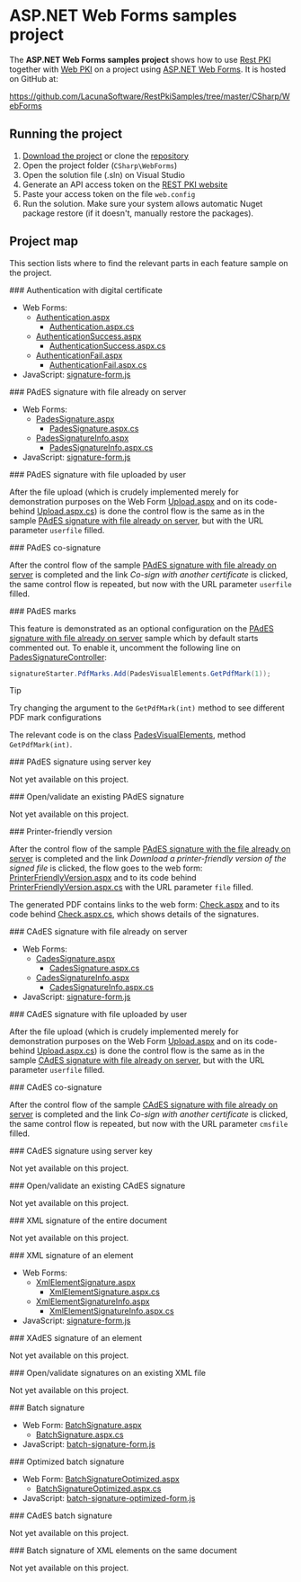 ﻿# ASP.NET Web Forms samples project

The **ASP.NET Web Forms samples project** shows how to use [Rest PKI](../index.md) together with [Web PKI](../../web-pki/index.md)
on a project using [ASP.NET Web Forms](https://docs.microsoft.com/en-us/aspnet/web-forms/what-is-web-forms). It is hosted on GitHub at:

https://github.com/LacunaSoftware/RestPkiSamples/tree/master/CSharp/WebForms

## Running the project

1. [Download the project](https://github.com/LacunaSoftware/RestPkiSamples/archive/master.zip) or clone the [repository](https://github.com/LacunaSoftware/RestPkiSamples.git)
1. Open the project folder (`CSharp\WebForms`)
1. Open the solution file (.sln) on Visual Studio
1. Generate an API access token on the [REST PKI website](https://pki.rest/)
1. Paste your access token on the file `web.config`
1. Run the solution. Make sure your system allows automatic Nuget package restore (if it doesn't, manually restore the packages).

## Project map

This section lists where to find the relevant parts in each feature sample on the project.

<a name="auth" />
### Authentication with digital certificate

* Web Forms: 
	* [Authentication.aspx](https://github.com/LacunaSoftware/RestPkiSamples/blob/master/CSharp/WebForms/WebForms/Authentication.aspx)
		* [Authentication.aspx.cs](https://github.com/LacunaSoftware/RestPkiSamples/blob/master/CSharp/WebForms/WebForms/Authentication.aspx.cs)
	* [AuthenticationSuccess.aspx](https://github.com/LacunaSoftware/RestPkiSamples/blob/master/CSharp/WebForms/WebForms/AuthenticationSuccess.aspx)
		* [AuthenticationSuccess.aspx.cs](https://github.com/LacunaSoftware/RestPkiSamples/blob/master/CSharp/WebForms/WebForms/AuthenticationSuccess.aspx.cs)
	* [AuthenticationFail.aspx](https://github.com/LacunaSoftware/RestPkiSamples/blob/master/CSharp/WebForms/WebForms/AuthenticationFail.aspx)
		* [AuthenticationFail.aspx.cs](https://github.com/LacunaSoftware/RestPkiSamples/blob/master/CSharp/WebForms/WebForms/AuthenticationFail.aspx.cs)
* JavaScript: [signature-form.js](https://github.com/LacunaSoftware/RestPkiSamples/blob/master/CSharp/WebForms/WebForms/Scripts/signature-form.js)

<a name="pades" />
### PAdES signature with file already on server

* Web Forms:
	* [PadesSignature.aspx](https://github.com/LacunaSoftware/RestPkiSamples/blob/master/CSharp/WebForms/WebForms/PadesSignature.aspx)
		* [PadesSignature.aspx.cs](https://github.com/LacunaSoftware/RestPkiSamples/blob/master/CSharp/WebForms/WebForms/PadesSignature.aspx.cs)
	* [PadesSignatureInfo.aspx](https://github.com/LacunaSoftware/RestPkiSamples/blob/master/CSharp/WebForms/WebForms/PadesSignatureInfo.aspx)
		* [PadesSignatureInfo.aspx.cs](https://github.com/LacunaSoftware/RestPkiSamples/blob/master/CSharp/WebForms/WebForms/PadesSignatureInfo.aspx.cs)
* JavaScript: [signature-form.js](https://github.com/LacunaSoftware/RestPkiSamples/blob/master/CSharp/WebForms/WebForms/Scripts/signature-form.js)

<a name="pades-upload" />
### PAdES signature with file uploaded by user

After the file upload (which is crudely implemented merely for demonstration purposes on the Web Form
[Upload.aspx](https://github.com/LacunaSoftware/RestPkiSamples/blob/master/CSharp/WebForms/WebForms/Upload.aspx)
 and on its code-behind 
 [Upload.aspx.cs](https://github.com/LacunaSoftware/RestPkiSamples/blob/master/CSharp/WebForms/WebForms/Upload.aspx.cs))
is done the control flow is the same as in the sample [PAdES signature with file already on server](#pades), but with the URL parameter `userfile` filled.

<a name="pades-cosign" />
### PAdES co-signature

After the control flow of the sample [PAdES signature with file already on server](#pades) is completed and the link *Co-sign with another certificate* is clicked, the
same control flow is repeated, but now with the URL parameter `userfile` filled.

<a name="pdf-marks" />
### PAdES marks

This feature is demonstrated as an optional configuration on the [PAdES signature with file already on server](#pades)
sample which by default starts commented out. To enable it, uncomment the following line on
[PadesSignatureController](https://github.com/LacunaSoftware/RestPkiSamples/blob/master/CSharp/WebForms/WebForms/PadesSignature.aspx.cs):

```cs
signatureStarter.PdfMarks.Add(PadesVisualElements.GetPdfMark(1));
```

> [!TIP]
> Try changing the argument to the `GetPdfMark(int)` method to see different PDF mark configurations

The relevant code is on the class [PadesVisualElements](https://github.com/LacunaSoftware/RestPkiSamples/blob/master/CSharp/WebForms/WebForms/PadesVisualElements.cs), method `GetPdfMark(int)`.

<a name="pades-server" />
### PAdES signature using server key

Not yet available on this project.

<a name="open-pades" />
### Open/validate an existing PAdES signature

Not yet available on this project.

<a name="print" />
### Printer-friendly version

After the control flow of the sample [PAdES signature with the file already on server](#pades) is completed and the link *Download a printer-friendly version of the signed file* is clicked,
the flow goes to the web form: 
[PrinterFriendlyVersion.aspx](https://github.com/LacunaSoftware/RestPkiSamples/blob/master/CSharp/WebForms/WebForms/PrinterFriendlyVersion.aspx) 
and to its code behind 
[PrinterFriendlyVersion.aspx.cs](https://github.com/LacunaSoftware/RestPkiSamples/blob/master/CSharp/WebForms/WebForms/PrinterFriendlyVersion.aspx.cs)
with the URL parameter `file` filled.

The generated PDF contains links to the web form: 
[Check.aspx](https://github.com/LacunaSoftware/RestPkiSamples/blob/master/CSharp/WebForms/WebForms/Check.aspx)
and to its code behind
[Check.aspx.cs](https://github.com/LacunaSoftware/RestPkiSamples/blob/master/CSharp/WebForms/WebForms/Check.aspx.cs),
which shows details of the signatures.

<a name="cades" />
### CAdES signature with file already on server

* Web Forms:
	* [CadesSignature.aspx](https://github.com/LacunaSoftware/RestPkiSamples/blob/master/CSharp/WebForms/WebForms/CadesSignature.aspx)
		* [CadesSignature.aspx.cs](https://github.com/LacunaSoftware/RestPkiSamples/blob/master/CSharp/WebForms/WebForms/CadesSignature.aspx.cs)
	* [CadesSignatureInfo.aspx](https://github.com/LacunaSoftware/RestPkiSamples/blob/master/CSharp/WebForms/WebForms/CadesSignatureInfo.aspx)
		* [CadesSignatureInfo.aspx.cs](https://github.com/LacunaSoftware/RestPkiSamples/blob/master/CSharp/WebForms/WebForms/CadesSignatureInfo.aspx.cs)
* JavaScript: [signature-form.js](https://github.com/LacunaSoftware/RestPkiSamples/blob/master/CSharp/WebForms/WebForms/Scripts/signature-form.js)

<a name="cades-upload" />
### CAdES signature with file uploaded by user

After the file upload (which is crudely implemented merely for demonstration purposes on the Web Form
[Upload.aspx](https://github.com/LacunaSoftware/RestPkiSamples/blob/master/CSharp/WebForms/WebForms/Upload.aspx)
 and on its code-behind 
 [Upload.aspx.cs](https://github.com/LacunaSoftware/RestPkiSamples/blob/master/CSharp/WebForms/WebForms/Upload.aspx.cs))
is done the control flow is the same as in the sample [CAdES signature with file already on server](#cades), but with the URL parameter `userfile` filled.

<a name="cades-cosign" />
### CAdES co-signature

After the control flow of the sample [CAdES signature with file already on server](#cades) is completed and the link *Co-sign with another certificate* is clicked, the
same control flow is repeated, but now with the URL parameter `cmsfile` filled.

<a name="cades-server" />
### CAdES signature using server key

Not yet available on this project.

<a name="open-cades" />
### Open/validate an existing CAdES signature

Not yet available on this project.

<a name="xml-full" />
### XML signature of the entire document

Not yet available on this project.

<a name="xml-element" />
### XML signature of an element

* Web Forms:
	* [XmlElementSignature.aspx](https://github.com/LacunaSoftware/RestPkiSamples/blob/master/CSharp/WebForms/WebForms/XmlElementSignature.aspx)
		* [XmlElementSignature.aspx.cs](https://github.com/LacunaSoftware/RestPkiSamples/blob/master/CSharp/WebForms/WebForms/XmlElementSignature.aspx.cs)
	* [XmlElementSignatureInfo.aspx](https://github.com/LacunaSoftware/RestPkiSamples/blob/master/CSharp/WebForms/WebForms/XmlElementSignatureInfo.aspx)
		* [XmlElementSignatureInfo.aspx.cs](https://github.com/LacunaSoftware/RestPkiSamples/blob/master/CSharp/WebForms/WebForms/XmlElementSignatureInfo.aspx.cs)
* JavaScript: [signature-form.js](https://github.com/LacunaSoftware/RestPkiSamples/blob/master/CSharp/WebForms/WebForms/Scripts/signature-form.js)

<a name="xades-element" />
### XAdES signature of an element

Not yet available on this project.

<a name="open-xml" />
### Open/validate signatures on an existing XML file

Not yet available on this project.

<a name="batch" />
### Batch signature

* Web Form: [BatchSignature.aspx](https://github.com/LacunaSoftware/RestPkiSamples/blob/master/CSharp/WebForms/WebForms/BatchSignature.aspx)
	* [BatchSignature.aspx.cs](https://github.com/LacunaSoftware/RestPkiSamples/blob/master/CSharp/WebForms/WebForms/BatchSignature.aspx.cs)
* JavaScript: [batch-signature-form.js](https://github.com/LacunaSoftware/RestPkiSamples/blob/master/CSharp/WebForms/WebForms/Scripts/batch-signature-form.js)

<a name="batch-optimized" />
### Optimized batch signature

* Web Form: [BatchSignatureOptimized.aspx](https://github.com/LacunaSoftware/RestPkiSamples/blob/master/CSharp/WebForms/WebForms/BatchSignatureOptimized.aspx)
	* [BatchSignatureOptimized.aspx.cs](https://github.com/LacunaSoftware/RestPkiSamples/blob/master/CSharp/WebForms/WebForms/BatchSignatureOptimized.aspx.cs)
* JavaScript: [batch-signature-optimized-form.js](https://github.com/LacunaSoftware/RestPkiSamples/blob/master/CSharp/WebForms/WebForms/Scripts/batch-signature-optimized-form.js)

<a name="batch-cades" />
### CAdES batch signature

Not yet available on this project.

<a name="batch-xml-element" />
### Batch signature of XML elements on the same document

Not yet available on this project.